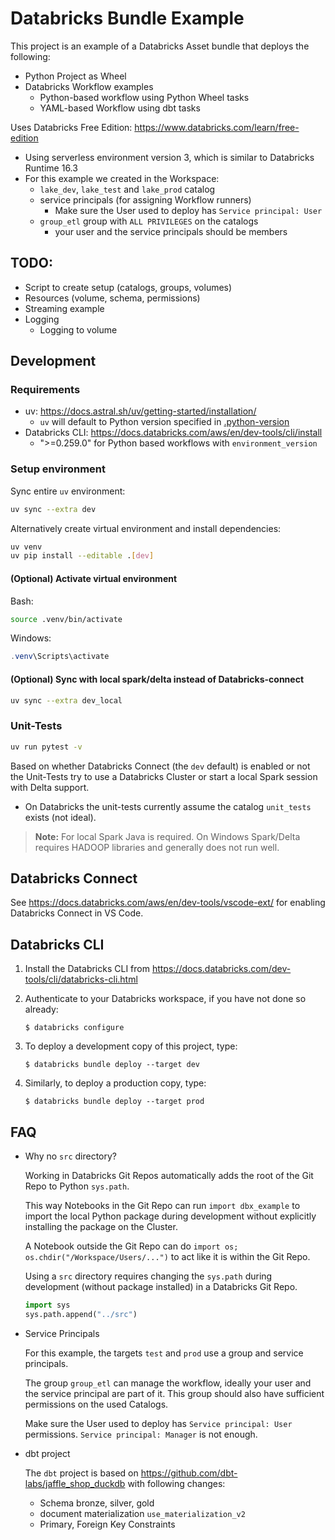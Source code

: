 # Databricks Bundle Example

This project is an example of a Databricks Asset bundle that deploys the following:

* Python Project as Wheel
* Databricks Workflow examples
   * Python-based workflow using Python Wheel tasks
   * YAML-based Workflow using dbt tasks

Uses Databricks Free Edition: https://www.databricks.com/learn/free-edition
* Using serverless environment version 3, which is similar to Databricks Runtime 16.3
* For this example we created in the Workspace:
   * `lake_dev`, `lake_test` and `lake_prod` catalog
   * service principals (for assigning Workflow runners)
      * Make sure the User used to deploy has `Service principal: User`
   * `group_etl` group with `ALL PRIVILEGES` on the catalogs
      * your user and the service principals should be members

## TODO:

* Script to create setup (catalogs, groups, volumes)
* Resources (volume, schema, permissions)
* Streaming example
* Logging
   * Logging to volume

## Development

### Requirements

* uv: https://docs.astral.sh/uv/getting-started/installation/
   * `uv` will default to Python version specified in [.python-version](.python-version)
* Databricks CLI: https://docs.databricks.com/aws/en/dev-tools/cli/install
   * ">=0.259.0" for Python based workflows with `environment_version`

### Setup environment

Sync entire `uv` environment:
```bash
uv sync --extra dev
```

Alternatively create virtual environment and install dependencies:
```bash
uv venv
uv pip install --editable .[dev]
```

#### (Optional) Activate virtual environment

Bash:
```bash
source .venv/bin/activate
```

Windows:
```powershell
.venv\Scripts\activate
```

#### (Optional) Sync with local spark/delta instead of Databricks-connect

```bash
uv sync --extra dev_local
```

### Unit-Tests

```bash
uv run pytest -v
```

Based on whether Databricks Connect (the `dev` default) is enabled or not the Unit-Tests try to use a Databricks Cluster or start a local Spark session with Delta support.
* On Databricks the unit-tests currently assume the catalog `unit_tests` exists (not ideal).

> **Note:** For local Spark Java is required. On Windows Spark/Delta requires HADOOP libraries and generally does not run well.

## Databricks Connect

See https://docs.databricks.com/aws/en/dev-tools/vscode-ext/ for enabling Databricks Connect in VS Code.

## Databricks CLI

1. Install the Databricks CLI from https://docs.databricks.com/dev-tools/cli/databricks-cli.html

2. Authenticate to your Databricks workspace, if you have not done so already:
    ```
    $ databricks configure
    ```

3. To deploy a development copy of this project, type:
    ```
    $ databricks bundle deploy --target dev
    ```

4. Similarly, to deploy a production copy, type:
   ```
   $ databricks bundle deploy --target prod
   ```

## FAQ

* Why no `src` directory?

   Working in Databricks Git Repos automatically adds the root of the Git Repo to Python `sys.path`.

   This way Notebooks in the Git Repo can run `import dbx_example` to import the local Python package during development without explicitly installing the package on the Cluster.

   A Notebook outside the Git Repo can do `import os; os.chdir("/Workspace/Users/...")` to act like it is within the Git Repo.

   Using a `src` directory requires changing the `sys.path` during development (without package installed) in a Databricks Git Repo.
   ```python
   import sys
   sys.path.append("../src")
   ```
* Service Principals

   For this example, the targets `test` and `prod` use a group and service principals.

   The group `group_etl` can manage the workflow, ideally your user and the service principal are part of it. This group should also have sufficient permissions on the used Catalogs.

   Make sure the User used to deploy has `Service principal: User` permissions. `Service principal: Manager` is not enough.
* dbt project

   The `dbt` project is based on https://github.com/dbt-labs/jaffle_shop_duckdb with following changes:

   * Schema bronze, silver, gold
   * document materialization `use_materialization_v2`
   * Primary, Foreign Key Constraints